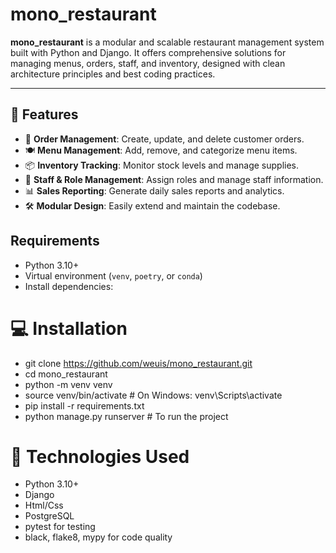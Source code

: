 # mono_restaurant

**mono_restaurant** is a modular and scalable restaurant management system built with Python and Django. It offers comprehensive solutions for managing menus, orders, staff, and inventory, designed with clean architecture principles and best coding practices.

---
## 🚀 Features

- 🧾 **Order Management**: Create, update, and delete customer orders.
- 🍽️ **Menu Management**: Add, remove, and categorize menu items.
- 📦 **Inventory Tracking**: Monitor stock levels and manage supplies.
- 👥 **Staff & Role Management**: Assign roles and manage staff information.
- 📊 **Sales Reporting**: Generate daily sales reports and analytics.
- 🛠️ **Modular Design**: Easily extend and maintain the codebase.

## Requirements

- Python 3.10+
- Virtual environment (`venv`, `poetry`, or `conda`)
- Install dependencies:

# 💻 Installation
- git clone https://github.com/weuis/mono_restaurant.git
- cd mono_restaurant
- python -m venv venv
- source venv/bin/activate  # On Windows: venv\Scripts\activate
- pip install -r requirements.txt
- python manage.py runserver # To run the project


# 🧰 Technologies Used

- Python 3.10+
- Django
- Html/Css 
- PostgreSQL
- pytest for testing 
- black, flake8, mypy for code quality